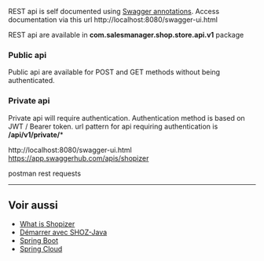 REST api is self documented using [Swagger annotations](https://swagger.io/docs/).
Access documentation via this url http://localhost:8080/swagger-ui.html

REST api are available in **com.salesmanager.shop.store.api.v1** package

### Public api

Public api are available for POST and GET methods without being authenticated.

### Private api

Private api will require authentication. Authentication method is based on JWT / Bearer token.
url pattern for api requiring authentication is **/api/v1/private/***

http://localhost:8080/swagger-ui.html
https://app.swaggerhub.com/apis/shopizer

postman rest requests


---

## Voir aussi

* [What is Shopizer](/#/starting/whatisshopizer)
* [Démarrer avec SHOZ-Java](../demarrer/)
* [Spring Boot](http://projects.spring.io/spring-boot/)
* [Spring Cloud](http://projects.spring.io/spring-cloud/)
